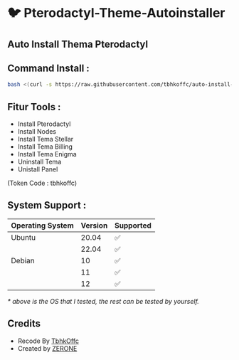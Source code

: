 # :bird: Pterodactyl-Theme-Autoinstaller



## Auto Install Thema Pterodactyl

## Command Install :

```bash
bash <(curl -s https://raw.githubusercontent.com/tbhkoffc/auto-install-thema/main/install.sh)
```

## Fitur Tools :

- Install Pterodactyl
- Install Nodes
- Install Tema Stellar
- Install Tema Billing
- Install Tema Enigma
- Uninstall Tema
- Unistall Panel

 (Token Code : tbhkoffc)

## System Support :

| Operating System | Version | Supported          |
| ---------------- | ------- | ------------------ |
| Ubuntu           | 20.04   | :white_check_mark: |
|                  | 22.04   | :white_check_mark: |
| Debian           | 10      | :white_check_mark: |
|                  | 11      | :white_check_mark: |
|                  | 12      | :white_check_mark: |

_\* above is the OS that I tested, the rest can be tested by yourself._

## Credits 
- Recode By [ TbhkOffc ](https://github.com/tbhkoffc)
- Created by [ ZERONE ](https://github.com/Zeroneoffc)
